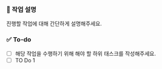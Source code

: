 ### 💼 작업 설명
진행할 작업에 대해 간단하게 설명해주세요.

### ✅ To-do
- [ ] 해당 작업을 수행하기 위해 해야 할 하위 태스크를 작성해주세요.
- [ ] TO Do 1
